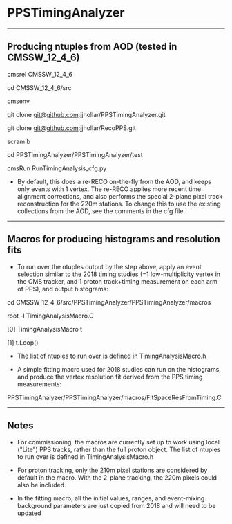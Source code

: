 # PPSTimingAnalyzer

---------------------------------------------------
Producing ntuples from AOD (tested in CMSSW_12_4_6)
---------------------------------------------------

cmsrel CMSSW_12_4_6

cd CMSSW_12_4_6/src

cmsenv

git clone git@github.com:jjhollar/PPSTimingAnalyzer.git

git clone git@github.com:jjhollar/RecoPPS.git

scram b

cd PPSTimingAnalyzer/PPSTimingAnalyzer/test

cmsRun RunTimingAnalysis_cfg.py

   * By default, this does a re-RECO on-the-fly from the AOD, and keeps only events with 1 vertex.
     The re-RECO applies more recent time alignment corrections, and also performs the special 2-plane 
     pixel track reconstruction for the 220m stations. 
     To change this to use the existing collections from the AOD, see the comments in the cfg file.

---------------------------------------------------
Macros for producing histograms and resolution fits
---------------------------------------------------

   * To run over the ntuples output by the step above, apply an event 
     selection similar to the 2018 timing studies (=1 low-multiplicity vertex in the CMS tracker, 
     and 1 proton track+timing measurement on each arm of PPS), and output histograms: 

cd CMSSW_12_4_6/src/PPSTimingAnalyzer/PPSTimingAnalyzer/macros

root -l TimingAnalysisMacro.C

[0] TimingAnalysisMacro t

[1] t.Loop()

   * The list of ntuples to run over is defined in TimingAnalysisMacro.h

   * A simple fitting macro used for 2018 studies can run on the histograms, and produce the vertex resolution 
     fit derived from the PPS timing measurements:

PPSTimingAnalyzer/PPSTimingAnalyzer/macros/FitSpaceResFromTiming.C

---------------------------------------------------
Notes
---------------------------------------------------

   * For commissioning, the macros are currently set up to work using local ("Lite") PPS tracks, rather than the full 
     proton object. The list of ntuples to run over is defined in TimingAnalysisMacro.h

   * For proton tracking, only the 210m pixel stations are considered by default in the macro.
     With the 2-plane tracking, the 220m pixels could also be included.

   * In the fitting macro, all the initial values, ranges, and event-mixing background parameters are just copied 
     from 2018 and will need to be updated